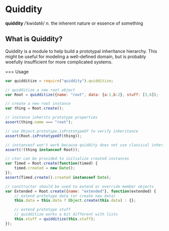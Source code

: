 Quiddity
========

**quiddity** /ˈkwidətē/ *n.* the inherent nature or essence of something

What is Quiddity?
-----------------
Quiddity is a module to help build a prototypal inheritance hierarchy.  This
might be useful for modeling a well-defined domain, but is probably woefully
insufficient for more complicated systems.

=== Usage
````js
var quidditize = require("quiddity").quidditize;

// quidditize a new root object
var Root = quidditize({name: "root", data: {a:1,b:2}, stuff: [3,6]);

// create a new root instance
var thing = Root.create();

// instance inherits prototype properties
assert(thing.name === "root");

// use Object.prototype.isPrototypeOf to verify inheritance
assert(Root.isPrototypeOf(thing));

// instanceof won't work because quiddity does not use classical inheritance
assert(!(thing instanceof Root));

// ctor can be provided to initialize created instances
var Timed = Root.create(function(timed) {
    timed.created = new Date();
});
assert(Timed.create().created instanceof Date);

// constructor should be used to extend or override member objects
var Extended = Root.create({name: "extended"}, function(extended) {
    // extend prototype data (or create new data)
    this.data = this.data ? Object.create(this.data) : {};

    // extend prototype stuff
    // quidditize works a bit different with lists
    this.stuff = quidditize(this.stuff);
});
````
